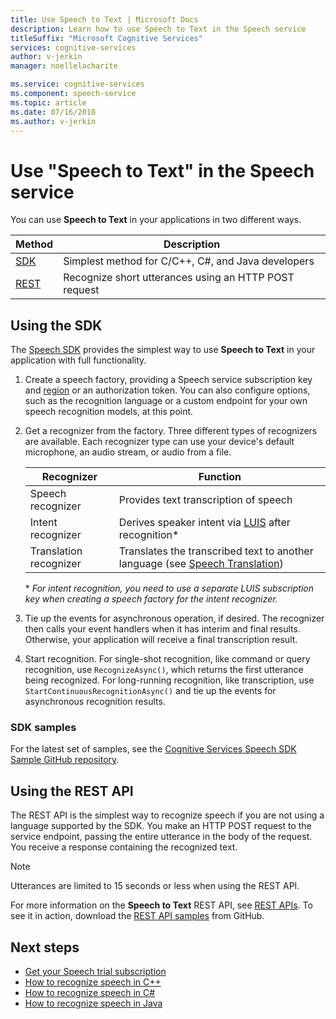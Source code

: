 ```yaml
---
title: Use Speech to Text | Microsoft Docs
description: Learn how to use Speech to Text in the Speech service
titleSuffix: "Microsoft Cognitive Services"
services: cognitive-services
author: v-jerkin
manager: noellelacharite

ms.service: cognitive-services
ms.component: speech-service
ms.topic: article
ms.date: 07/16/2018
ms.author: v-jerkin
---
```

# Use "Speech to Text" in the Speech service

You can use **Speech to Text** in your applications in two different ways.

| Method | Description |
|-|-|
| [SDK](speech-sdk.md) | Simplest method for C/C++, C#, and Java developers |
| [REST](rest-apis.md) | Recognize short utterances using an HTTP POST request | 

## Using the SDK

The [Speech SDK](speech-sdk.md) provides the simplest way to use **Speech to Text** in your application with full functionality.

1. Create a speech factory, providing a Speech service subscription key and [region](regions.md) or an authorization token. You can also configure options, such as the recognition language or a custom endpoint for your own speech recognition models, at this point.

2. Get a recognizer from the factory. Three different types of recognizers are available. Each recognizer type can use your device's default microphone, an audio stream, or audio from a file.

    Recognizer | Function
    -|-
    Speech recognizer|Provides text transcription of speech
    Intent recognizer|Derives speaker intent via [LUIS](https://docs.microsoft.com/azure/cognitive-services/luis/) after recognition\*
    Translation recognizer|Translates the transcribed text to another language (see [Speech Translation](how-to-translate-speech.md))

    \* *For intent recognition, you need to use a separate LUIS subscription key when creating a speech factory for the intent recognizer.*
    
4. Tie up the events for asynchronous operation, if desired. The recognizer then calls your event handlers when it has interim and final results. Otherwise, your application will receive a final transcription result.

5. Start recognition.
   For single-shot recognition, like command or query recognition, use `RecognizeAsync()`, which returns the first utterance being recognized.
   For long-running recognition, like transcription, use `StartContinuousRecognitionAsync()` and tie up the events for asynchronous recognition results.

### SDK samples

For the latest set of samples, see the [Cognitive Services Speech SDK Sample GitHub repository](https://aka.ms/csspeech/samples).

## Using the REST API

The REST API is the simplest way to recognize speech if you are not using a language supported by the SDK. You make an HTTP POST request to the service endpoint, passing the entire utterance in the body of the request. You receive a response containing the recognized text.

> [!NOTE]
> Utterances are limited to 15 seconds or less when using the REST API.

For more information on the **Speech to Text** REST API, see [REST APIs](rest-apis.md#speech-to-text). To see it in action, download the [REST API samples](https://github.com/Azure-Samples/SpeechToText-REST) from GitHub.

## Next steps

- [Get your Speech trial subscription](https://azure.microsoft.com/try/cognitive-services/)
- [How to recognize speech in C++](quickstart-cpp-windows.md)
- [How to recognize speech in C#](quickstart-csharp-dotnet-windows.md)
- [How to recognize speech in Java](quickstart-java-android.md)
